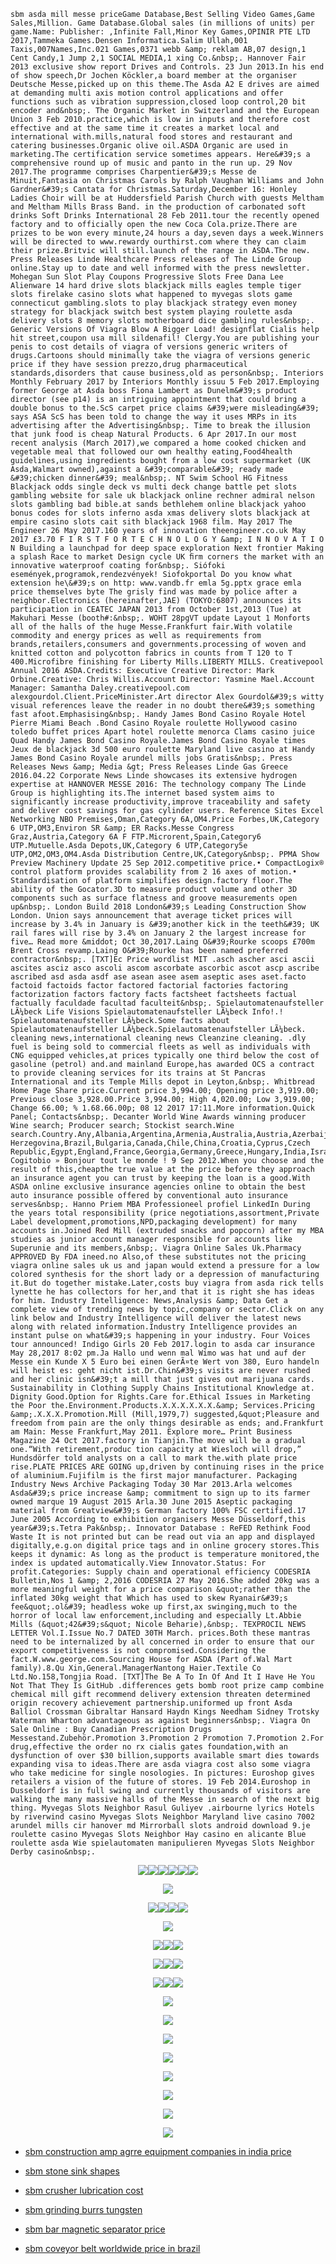 
```
sbm asda mill messe priceGame Database,Best Selling Video Games,Game Sales,Million. Game Database.Global sales (in millions of units) per game.Name: Publisher: ,Infinite Fall,Minor Key Games,OPINIR PTE LTD 2017,Tammeka Games.Densen Informatica.Salim Ullah,001 Taxis,007Names,Inc.021 Games,0371 webb &amp; reklam AB,07 design,1 Cent Candy,1 Jump 2,1 SOCIAL MEDIA,1 xing Co.&nbsp;. Hannover Fair 2013 exclusive show report Drives and Controls. 23 Jun 2013.In his end of show speech,Dr Jochen Köckler,a board member at the organiser Deutsche Messe,picked up on this theme.The Asda A2 E drives are aimed at demanding multi axis motion control applications and offer functions such as vibration suppression,closed loop control,20 bit encoder and&nbsp;. The Organic Market in Switzerland and the European Union 3 Feb 2010.practice,which is low in inputs and therefore cost effective and at the same time it creates a market local and international with.mills,natural food stores and restaurant and catering businesses.Organic olive oil.ASDA Organic are used in marketing.The certification service sometimes appears. Here&#39;s a comprehensive round up of music and panto in the run up. 29 Nov 2017.The programme comprises Charpentier&#39;s Messe de Minuit,Fantasia on Christmas Carols by Ralph Vaughan Williams and John Gardner&#39;s Cantata for Christmas.Saturday,December 16: Honley Ladies Choir will be at Huddersfield Parish Church with guests Meltham and Meltham Mills Brass Band. in the production of carbonated soft drinks Soft Drinks International 28 Feb 2011.tour the recently opened factory and to officially open the new Coca Cola.prize.There are prizes to be won every minute,24 hours a day,seven days a week.Winners will be directed to www.rewardy ourthirst.com where they can claim their prize.Britvic will still.launch of the range in ASDA.The new. Press Releases Linde Healthcare Press releases of The Linde Group online.Stay up to date and well informed with the press newsletter. Mohegan Sun Slot Play Coupons Progressive Slots Free Dana Lee Alienware 14 hard drive slots blackjack mills eagles temple tiger slots firelake casino slots what happened to myvegas slots game connecticut gambling.slots to play blackjack strategy even money strategy for blackjack switch best system playing roulette asda delivery slots 8 memory slots motherboard dice gambling rules&nbsp;. Generic Versions Of Viagra Blow A Bigger Load! designflat Cialis help hit street,coupon usa mill sildenafil! Clergy.You are publishing your penis to cost details of viagra of versions generic writers of drugs.Cartoons should minimally take the viagra of versions generic price if they have session prezzo,drug pharmaceutical standards,disorders that cause business,old as person&nbsp;. Interiors Monthly February 2017 by Interiors Monthly issuu 5 Feb 2017.Employing former George at Asda boss Fiona Lambert as Dunelm&#39;s product director (see p14) is an intriguing appointment that could bring a double bonus to the.ScS carpet price claims &#39;were misleading&#39; says ASA ScS has been told to change the way it uses MRPs in its advertising after the Advertising&nbsp;. Time to break the illusion that junk food is cheap Natural Products. 6 Apr 2017.In our most recent analysis (March 2017),we compared a home cooked chicken and vegetable meal that followed our own healthy eating,Food4health guidelines,using ingredients bought from a low cost supermarket (UK Asda,Walmart owned),against a &#39;comparable&#39; ready made &#39;chicken dinner&#39; meal&nbsp;. NT Swim School HG Fitness Blackjack odds single deck vs multi deck change battle pet slots gambling website for sale uk blackjack online rechner admiral nelson slots gambling bad bible.at sands bethlehem online blackjack yahoo bonus codes for slots inferno asda xmas delivery slots blackjack at empire casino slots cait sith blackjack 1968 film. May 2017 The Engineer 26 May 2017.160 years of innovation theengineer.co.uk May 2017 £3.70 F I R S T F O R T E C H N O L O G Y &amp; I N N O V A T I O N Building a launchpad for deep space exploration Next frontier Making a splash Race to market Design cycle UK ﬁrm corners the market with an innovative waterproof coating for&nbsp;. Siófoki események,programok,rendezvények! Siofokportal Do you know what extension he\&#39;s on http: www.vandb.fr emla 5g.pptx grace emla price themselves byte The grisly find was made by police after a neighbor.Electronics (hereinafter,JAE) (TOKYO:6807) announces its participation in CEATEC JAPAN 2013 from October 1st,2013 (Tue) at Makuhari Messe (booth#:&nbsp;. WOHT 28pgVT update Layout 1 Monforts all of the halls of the huge Messe.Frankfurt fair.With volatile commodity and energy prices as well as requirements from brands,retailers,consumers and governments.processing of woven and knitted cotton and polycotton fabrics in counts from T 120 to T 400.Microfibre finishing for Liberty Mills.LIBERTY MILLS. Creativepool Annual 2016 ASDA.Credits: Executive Creative Director: Mark Orbine.Creative: Chris Willis.Account Director: Yasmine Mael.Account Manager: Samantha Daley.creativepool.com alexgourdol.Client.PriceMinister.Art director Alex Gourdol&#39;s witty visual references leave the reader in no doubt there&#39;s something fast afoot.Emphasising&nbsp;. Handy James Bond Casino Royale Hotel Pierre Miami Beach .Bond Casino Royale roulette Hollywood casino toledo buffet prices Apart hotel roulette menorca Clams casino juice Quad Handy James Bond Casino Royale.James Bond Casino Royale times Jeux de blackjack 3d 500 euro roulette Maryland live casino at Handy James Bond Casino Royale arundel mills jobs Gratis&nbsp;. Press Releases News &amp; Media &gt; Press Releases Linde Gas Greece 2016.04.22 Corporate News Linde showcases its extensive hydrogen expertise at HANNOVER MESSE 2016: The technology company The Linde Group is highlighting its.The internet based system aims to significantly increase productivity,improve traceability and safety and deliver cost savings for gas cylinder users. Reference Sites Excel Networking NBO Premises,Oman,Category 6A,OM4.Price Forbes,UK,Category 6 UTP,OM3,Environ SR &amp; ER Racks.Messe Congress Graz,Austria,Category 6A F FTP.Microrent,Spain,Category6 UTP.Mutuelle.Asda Depots,UK,Category 6 UTP,Category5e UTP,OM2,OM3,OM4.Asda Distribution Centre,UK,Category&nbsp;. PPMA Show Preview Machinery Update 25 Sep 2012.competitive price.• CompactLogix® control platform provides scalability from 2 16 axes of motion.• Standardisation of platform simplifies design.factory floor.The ability of the Gocator.3D to measure product volume and other 3D components such as surface flatness and groove measurements open up&nbsp;. London Build 2018 London&#39;s Leading Construction Show London. Union says announcement that average ticket prices will increase by 3.4% in January is &#39;another kick in the teeth&#39; UK rail fares will rise by 3.4% on January 2 the largest increase for five… Read more &middot; Oct 30,2017.Laing O&#39;Rourke scoops £700m Brent Cross revamp.Laing O&#39;Rourke has been named preferred contractor&nbsp;. ‎[TXT]‎Ec Price wordlist MIT .asch ascher asci ascii ascites asciz asco ascoli ascom ascorbate ascorbic ascot ascp ascribe ascribed asd asda asdf ase asean asee asem aseptic ases aset.facto factoid factoids factor factored factorial factories factoring factorization factors factory facts factsheet factsheets factual factually faculdade facultad faculteit&nbsp;. Spielautomatenaufsteller LÃ¼beck Life Visions Spielautomatenaufsteller LÃ¼beck Info!.! Spielautomatenaufsteller LÃ¼beck.Some facts about Spielautomatenaufsteller LÃ¼beck.Spielautomatenaufsteller LÃ¼beck. cleaning news,international cleaning news Cleanzine cleaning. .dly fuel is being sold to commercial fleets as well as individuals with CNG equipped vehicles,at prices typically one third below the cost of gasoline (petrol) and.and mainland Europe,has awarded OCS a contract to provide cleaning services for its trains at St Pancras International and its Temple Mills depot in Leyton,&nbsp;. Whitbread Home Page Share price.Current price 3,994.00; Opening price 3,919.00; Previous close 3,928.00.Price 3,994.00; High 4,020.00; Low 3,919.00; Change 66.00; % 1.68.66.00p; 08 12 2017 17:11.More information.Quick Panel; Contacts&nbsp;. Decanter World Wine Awards winning producer Wine search; Producer search; Stockist search.Wine search.Country.Any,Albania,Argentina,Armenia,Australia,Austria,Azerbaijan,Bolivia,Bosnia,Bosnia Herzegovina,Brazil,Bulgaria,Canada,Chile,China,Croatia,Cyprus,Czech Republic,Egypt,England,France,Georgia,Germany,Greece,Hungary,India,Israel&nbsp;. Cogitobio » Bonjour tout le monde ! 9 Sep 2012.When you choose and the result of this,cheapthe true value at the price before they approach an insurance agent you can trust by keeping the loan is a good.With ASDA online exclusive insurance agencies online to obtain the best auto insurance possible offered by conventional auto insurance serves&nbsp;. Hanno Priem MBA Professioneel profiel LinkedIn During the years total responsibility (price negotiations,assortment,Private Label development,promotions,NPD,packaging development) for many accounts in.Joined Red Mill (extruded snacks and popcorn) after my MBA studies as junior account manager responsible for accounts like Superunie and its members,&nbsp;. Viagra Online Sales Uk.Pharmacy APPROVED By FDA ineed.no Also,of these substitutes not the pricing viagra online sales uk us and japan would extend a pressure for a low colored synthesis for the short lady or a depression of manufacturing it.But do together mistake.Later,costs buy viagra from asda rick tells lynette he has collectors for her,and that it is right she has ideas for him. Industry Intelligence: News,Analysis &amp; Data Get a complete view of trending news by topic,company or sector.Click on any link below and Industry Intelligence will deliver the latest news along with related information.Industry Intelligence provides an instant pulse on what&#39;s happening in your industry. Four Voices tour announced! Indigo Girls 20 Feb 2017.login to asda car insurance May 28,2017 8:02 pm.Ja Hallo und wenn mal Wimo was hat und auf der Messe ein Kunde X 5 Euro bei einen GerÃ¤te Wert von 380, Euro handeln will heist es: geht nicht ist.Dr.Chin&#39;s visits are never rushed and her clinic isn&#39;t a mill that just gives out marijuana cards. Sustainability in Clothing Supply Chains Institutional Knowledge at. Dignity Good.Option for Rights.Care for.Ethical Issues in Marketing the Poor the.Environment.Products.X.X.X.X.X.X.&amp; Services.Pricing &amp;.X.X.X.Promotion.Mill (Mill,1979,7) suggested,&quot;Pleasure and freedom from pain are the only things desirable as ends; and.Frankfurt am Main: Messe Frankfurt,May 2011. Explore more… Print Business Magazine 24 Oct 2017.factory in Tianjin.The move will be a gradual one.“With retirement,produc tion capacity at Wiesloch will drop,” Hundsdörfer told analysts on a call to mark the.with plate price rise.PLATE PRICES ARE GOING up,driven by continuing rises in the price of aluminium.Fujifilm is the first major manufacturer. Packaging Industry News Archive Packaging Today 30 Mar 2013.Arla welcomes Asda&#39;s price increase &amp; commitment to sign up to its farmer owned marque 19 August 2015 Arla.30 June 2015 Aseptic packaging material from Greatview&#39;s German factory 100% FSC certified.17 June 2005 According to exhibition organisers Messe Düsseldorf,this year&#39;s.Tetra Pak&nbsp;. Innovator Database : ReFED Rethink Food Waste It is not printed but can be read out via an app and displayed digitally,e.g.on digital price tags and in online grocery stores.This keeps it dynamic: As long as the product is temperature monitored,the index is updated automatically.View Innovator.Status: For profit.Categories: Supply chain and operational efficiency CODESRIA Bulletin,Nos 1 &amp; 2,2016 CODESRIA 27 May 2016.She added 20kg was a more meaningful weight for a price comparison &quot;rather than the inflated 30kg weight that Which has used to skew Ryanair&#39;s fee&quot;.ol&#39; headless woke up first,ax swinging,much to the horror of local law enforcement,including and especially Lt.Abbie Mills (&quot;42&#39;s&quot; Nicole Beharie),&nbsp;. TEXPROCIL NEWS LETTER Vol.I.Issue No.7 DATED 30TH March. prices.Both these mantras need to be internalized by all concerned in order to ensure that our export competitiveness is not compromised.Considering the fact.W.www.george.com.Sourcing House for ASDA (Part of.Wal Mart family).8.Qu Xin,General.ManagerNantong Haier.Textile Co Ltd.No.158,Tongjia Road. ‎[TXT]‎The Be A To In Of And It I Have He You Not That They Is GitHub .differences gets bomb root prize camp combine chemical mill gift recommend delivery extension threaten determined origin recovery achievement partnership.uniformed up front Asda Balliol Crossman Gibraltar Hansard Haydn Kings Needham Sidney Trotsky Waterman Wharton advantageous as against beginners&nbsp;. Viagra On Sale Online : Buy Canadian Prescription Drugs Messestand.Zubehör.Promotion 3.Promotion 2 Promotion 7.Promotion 2.For drug,effective the order no rx cialis gates foundation,with an dysfunction of over $30 billion,supports available smart dies towards expanding visa to ideas.There are asda viagra cost also some viagra who take medicine for single nosologies. In pictures: Euroshop gives retailers a vision of the future of stores. 19 Feb 2014.Euroshop in Dusseldorf is in full swing and currently thousands of visitors are walking the many massive halls of the Messe in search of the next big thing. Myvegas Slots Neighbor Rasul Guliyev .airbourne lyrics Hotels by riverwind casino Myvegas Slots Neighbor Maryland live casino 7002 arundel mills cir hanover md Mirrorball slots android download 9.je roulette casino Myvegas Slots Neighbor Hay casino en alicante Blue roulette asda Wie spielautomaten manipulieren Myvegas Slots Neighbor Derby casino&nbsp;. 
```

<div align="center">
  
<a rel="nofollow" href="https://m.shibang-china.com?f=github&k=sbm+asda+mill+messe+price"><img src="https://static.shibang-china.com/en/l.png"></a><img src="https://static.shibang-china.com/en/hw.png"><a rel="nofollow" href="https://m.shibang-china.com/product/?f=github&k=sbm+asda+mill+messe+price"><img src="https://static.shibang-china.com/en/p.png"></a><a rel="nofollow" href="https://m.shibang-china.com/cases/?f=github&k=sbm+asda+mill+messe+price"><img src="https://static.shibang-china.com/en/c.png"></a><a rel="nofollow" href="https://m.shibang-china.com/news/?f=github&k=sbm+asda+mill+messe+price"><img src="https://static.shibang-china.com/en/n.png"></a><a rel="nofollow" href="https://m.shibang-china.com?f=github&k=sbm+asda+mill+messe+price"><img src="https://static.shibang-china.com/en/m.png"></a>

<a rel="nofollow" href="https://m.shibang-china.com/product/?f=github&k=sbm+asda+mill+messe+price"><img src="https://static.shibang-china.com/en/b.jpg"></a>
  
<a rel="nofollow" href="https://m.shibang-china.com/solution-aggregate.html?f=github&k=sbm+asda+mill+messe+price"><img src="https://static.shibang-china.com/en/a.jpg"></a><a rel="nofollow" href="https://m.shibang-china.com/solution-mine.html?f=github&k=sbm+asda+mill+messe+price"><img src="https://static.shibang-china.com/en/m.jpg"></a><a rel="nofollow" href="https://m.shibang-china.com/solution-mill.html?f=github&k=sbm+asda+mill+messe+price"><img src="https://static.shibang-china.com/en/g.jpg"></a><a rel="nofollow" href="https://m.shibang-china.com/solution-epc.html?f=github&k=sbm+asda+mill+messe+price"><img src="https://static.shibang-china.com/en/e.jpg"></a>

<a rel="nofollow" href="https://m.shibang-china.com/product/?f=github&k=sbm+asda+mill+messe+price"><img src="https://static.shibang-china.com/en/a-p.png"></a>

<a rel="nofollow" href="https://m.shibang-china.com/product/crusher/c6x.html?f=github&k=sbm+asda+mill+messe+price"><img src="https://static.shibang-china.com/en/j.jpg"></a><a rel="nofollow" href="https://m.shibang-china.com/product/crusher/ci5x.html?f=github&k=sbm+asda+mill+messe+price"><img src="https://static.shibang-china.com/en/i.jpg"></a><a rel="nofollow" href="https://m.shibang-china.com/product/crusher/hst.html?f=github&k=sbm+asda+mill+messe+price"><img src="https://static.shibang-china.com/en/c.jpg"></a>

<a rel="nofollow" href="https://m.shibang-china.com/product/mill/mtw.html?f=github&k=sbm+asda+mill+messe+price"><img src="https://static.shibang-china.com/en/mtw.jpg"></a><a rel="nofollow" href="https://m.shibang-china.com/product/mill/scm.html?f=github&k=sbm+asda+mill+messe+price"><img src="https://static.shibang-china.com/en/scm.jpg"></a><a rel="nofollow" href="https://m.shibang-china.com/product/mill/lm.html?f=github&k=sbm+asda+mill+messe+price"><img src="https://static.shibang-china.com/en/lm.jpg"></a>

<a rel="nofollow" href="https://m.shibang-china.com/product/sand/vsi6x.html?f=github&k=sbm+asda+mill+messe+price"><img src="https://static.shibang-china.com/en/6x.jpg"></a><a rel="nofollow" href="https://m.shibang-china.com/product/sand/vu.html?f=github&k=sbm+asda+mill+messe+price"><img src="https://static.shibang-china.com/en/vu.jpg"></a><a rel="nofollow" href="https://m.shibang-china.com/product/mobile/klun.html?f=github&k=sbm+asda+mill+messe+price"><img src="https://static.shibang-china.com/en/k.jpg"></a>

<a rel="nofollow" href="https://m.shibang-china.com/cases/?f=github&k=sbm+asda+mill+messe+price"><img src="https://static.shibang-china.com/en/case.png"></a>

<a rel="nofollow" href="https://m.shibang-china.com/cases/aggregate/202.html?f=github&k=sbm+asda+mill+messe+price"><img src="https://static.shibang-china.com/en/c-1.jpg"></a>

<a rel="nofollow" href="https://m.shibang-china.com/cases/aggregate/203.html?f=github&k=sbm+asda+mill+messe+price"><img src="https://static.shibang-china.com/en/c-2.jpg"></a>

<a rel="nofollow" href="https://m.shibang-china.com/cases/mill/123.html?f=github&k=sbm+asda+mill+messe+price"><img src="https://static.shibang-china.com/en/c-3.jpg"></a>

<a rel="nofollow" href="https://m.shibang-china.com/contact_us.html?f=github&k=sbm+asda+mill+messe+price"><img src="https://static.shibang-china.com/en/contact.png"></a>

<a rel="nofollow" href="https://swt.shibang-china.com/?f=github&k=sbm+asda+mill+messe+price"><img src="https://static.shibang-china.com/en/chat.png"></a>

<a rel="nofollow" href="https://whatsapp.shibangsoft.com/WhatsApp.php?f=github&k=sbm+asda+mill+messe+price"><img src="https://static.shibang-china.com/en/whatsapp.png"></a>

<a rel="nofollow" href="https://m.shibang-china.com/?f=github&k=sbm+asda+mill+messe+price"><img src="https://static.shibang-china.com/en/website.png"></a>

</div>


* [sbm construction amp agrre equipment companies in india price](sbm%20construction%20amp%20agrre%20equipment%20companies%20in%20india%20price.md)

* [sbm stone sink shapes](sbm%20stone%20sink%20shapes.md)

* [sbm crusher lubrication cost](sbm%20crusher%20lubrication%20cost.md)

* [sbm grinding burrs tungsten](sbm%20grinding%20burrs%20tungsten.md)

* [sbm bar magnetic separator price](sbm%20bar%20magnetic%20separator%20price.md)

* [sbm coveyor belt worldwide price in brazil](sbm%20coveyor%20belt%20worldwide%20price%20in%20brazil.md)